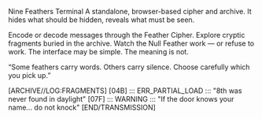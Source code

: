 Nine Feathers Terminal
A standalone, browser-based cipher and archive.
It hides what should be hidden, reveals what must be seen.

Encode or decode messages through the Feather Cipher.
Explore cryptic fragments buried in the archive.
Watch the Null Feather work — or refuse to work.
The interface may be simple.
The meaning is not.


“Some feathers carry words. Others carry silence.
Choose carefully which you pick up.”



[ARCHIVE//LOG:FRAGMENTS]
[04B] ::: ERR_PARTIAL_LOAD ::: "8th was never found in daylight"
[07F] ::: WARNING ::: "If the door knows your name... do not knock"
[END/TRANSMISSION]




<!-- Key: The wing breaks where the crown once lay -->

